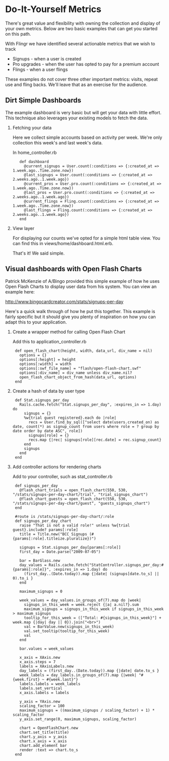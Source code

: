 # Do-It-Yourself Metrics

There's great value and flexibility with owning the collection and display of your own metrics.  Below are two basic examples that can get you started on this path.

With Flingr we have identified several actionable metrics that we wish to track

* Signups - when a user is created
* Pro upgrades - when the user has opted to pay for a premium account
* Flings - when a user flings

These examples do not cover three other important metrics: visits, repeat use and fling backs.  We'll leave that as an exercise for the audience.


## Dirt Simple Dashboards 

The example dashboard is very basic but will get your data with little effort.  This technique also leverages your existing models to fetch the data.


1. Fetching your data

    Here we collect simple accounts based on activity per week.  We're only collection this week's and last week's data.

    In home_controller.rb

          def dashboard
            @current_signups = User.count(:conditions => {:created_at => 1.week.ago..Time.zone.now})
            @last_signups = User.count(:conditions => {:created_at => 2.weeks.ago..1.week.ago})
            @current_pros = User.pro.count(:conditions => {:created_at => 1.week.ago..Time.zone.now})
            @last_pros = User.pro.count(:conditions => {:created_at => 2.weeks.ago..1.week.ago})
            @current_flings = Fling.count(:conditions => {:created_at => 1.week.ago..Time.zone.now})
            @last_flings = Fling.count(:conditions => {:created_at => 2.weeks.ago..1.week.ago})
          end

2. View layer

    For displaying our counts we've opted for a simple html table view.  You can find this in views/home/dashboard.html.erb.

    That's it!  We said simple.   


## Visual dashboards with Open Flash Charts

Patrick McKenzie of A/Bingo provided this simple example of how he uses Open Flash Charts to display user data from his system.  You can view an example here:

http://www.bingocardcreator.com/stats/signups-per-day

Here's a quick walk through of how he put this together.  This example is fairly specific but it should give you plenty of inspiration on how you can adapt this to your application.

1. Create a wrapper method for calling Open Flash Chart

    Add this to application_controller.rb

        def open_flash_chart(height, width, data_url, div_name = nil)
          options = {}
          options[:height] = height
          options[:width] = width
          options[:swf_file_name] = "flash/open-flash-chart.swf"
          options[:div_name] = div_name unless div_name.nil?
          open_flash_chart_object_from_hash(data_url, options)
        end
  
2. Create a hash of data by user type  

        def Stat.signups_per_day
          Rails.cache.fetch("Stat.signups_per_day", :expires_in => 1.day) do
            signups = {}
            %w{trial guest registered}.each do |role|
              recs = User.find_by_sql(["select date(users.created_on) as date, count(*) as signup_count from users where role = ? group by date order by date ASC", role])
              signups[role] = {}
              recs.map {|rec| signups[role][rec.date] = rec.signup_count}
            end
            signups
          end
        end

3. Add controller actions for rendering charts

    Add to your controller, such as stat_controller.rb

        def signups_per_day
          @flash_chart_trials = open_flash_chart(550, 530, "/stats/signups-per-day-chart/trial", "trial_signups_chart")
          @flash_chart_guests = open_flash_chart(550, 530, "/stats/signups-per-day-chart/guest", "guests_signups_chart")
        end
  
        #route is /stats/signups-per-day-chart/:role
        def signups_per_day_chart
          raise "That is not a valid role!" unless %w{trial guest}.include? params[:role]
          title = Title.new("BCC Signups (#{params[:role].titleize.pluralize})")

          signups = Stat.signups_per_day[params[:role]]
          first_day = Date.parse("2009-07-05")

          bar = BarGlass.new
          day_values = Rails.cache.fetch("StatController.signups_per_day:#{params[:role]}", :expires_in => 1.day) do
            (first_day..(Date.today)).map {|date| (signups[date.to_s] || 0).to_i }
          end

          maximum_signups = 0
  
          week_values = day_values.in_groups_of(7).map do |week|
            signups_in_this_week = week.reject {|a| a.nil?}.sum
            maximum_signups = signups_in_this_week if signups_in_this_week > maximum_signups
            tooltip_for_this_week = (["Total: #{signups_in_this_week}"] + week.map {|day| day || 0}).join("<br>")
            val = BarValue.new(signups_in_this_week)
            val.set_tooltip(tooltip_for_this_week)
            val
          end

          bar.values = week_values

          x_axis = XAxis.new
          x_axis.steps = 7
          labels = XAxisLabels.new
          day_labels = (first_day..(Date.today)).map {|date| date.to_s }
          week_labels = day_labels.in_groups_of(7).map {|week| "#{week.first} ~ #{week.last}"}
          labels.labels = week_labels
          labels.set_vertical
          x_axis.labels = labels

          y_axis = YAxis.new
          scaling_factor = 100
          maximum_signups = ((maximum_signups / scaling_factor) + 1) * scaling_factor
          y_axis.set_range(0, maximum_signups, scaling_factor)

          chart = OpenFlashChart.new
          chart.set_title(title)
          chart.y_axis = y_axis
          chart.x_axis = x_axis
          chart.add_element bar
          render :text => chart.to_s
        end  




